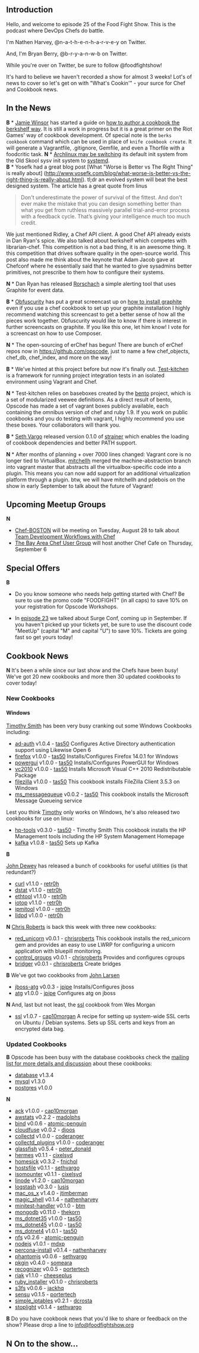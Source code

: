 Introduction
------------

Hello, and welcome to episode 25 of the Food Fight Show.  This is the podcast where DevOps Chefs do battle.

I'm Nathen Harvey, @n-a-t-h-e-n-h-a-r-v-e-y on Twitter.

And, I'm Bryan Berry, @b-r-y-a-n-w-b on Twitter.

While you're over on Twitter, be sure to follow @foodfightshow!

It's hard to believe we haven't recorded a show for almost 3 weeks!  Lot's 
of news to cover so let's get on with "What's Cookin'" - your surce for 
Chef and Cookbook news.

In the News<a name="news"></a>
-----------

**B** * [Jamie
  Winsor](http://vialstudios.com) has started a guide on [how to author
  a cookbook the berkshelf
  way](http://vialstudios.com/guide-authoring-cookbooks.html). It is
  still a work in progress but it is a great primer on the Riot Games'
  way of cookbook development. Of special note is the `berks cookbook`
  command which can be used in place of `knife cookbook create`. It
  will generate a Vagrantfile, .gitignore, Gemfile, and even a
  Thorfile with a foodcritic task.
**N** * [Archlinux may be switching](http://news.ycombinator.com/item?id=4383243) its default
  init system from the Old Skool sysv init system to
  [systemd](http://www.freedesktop.org/wiki/Software/systemd/).   
**B** * Yosefk had a great blog post [What "Worse is Better vs The
  Right Thing" is really about]
  (http://www.yosefk.com/blog/what-worse-is-better-vs-the-right-thing-is-really-about.html).
  tl;dr an evolved system will beat the best designed system. The
  article has a great quote from linus
 <blockquote>Don't underestimate the power of survival of the fittest. And don't
  ever make the mistake that you can design something better than what
  you get from ruthless massively parallel trial-and-error process with a
  feedback cycle. That’s giving your intelligence much too much
  credit.
</blockquote>
  We just mentioned Ridley, a Chef API client. A good Chef API already
  exists in Dan Ryan's spice. We also talked about berkshelf which
  competes with librarian-chef. This competition is not a bad thing,
  it is an awesome thing. It this competition that drives software
  quality in the open-source world.
  This post also made me think about the keynote that Adam Jacob gave at
  Chefconf where he essentially said that he wanted to give sysadmins
  better primitives, not prescribe to them how to configure their
  systems.

**N** * Dan Ryan has released
  [Rorschach](https://github.com/danryan/rorschach) a simple alerting
  tool that uses Graphite for event data.

**B** * [Obfuscurity](https://twitter.com/#!/obfuscurity) has put a great
  screencast up on [how to install
  graphite](http://www.youtube.com/watch?v=0-g--_Be2jc) even if you
  use a chef cookbook to set up your graphite installation I highly
  recommend watching this screencast to get a better sense of how all
  the pieces work together. Obfuscurity would like to know if there is
  interest in further screencasts on graphite. If you like this one,
  let him know! I vote for a screencast on how to use Composer.

**N** * The open-sourcing of erChef has begun! There are bunch of erChef
  repos now in https://github.com/opscode, just to name a few
  chef_objects, chef_db, chef_index, and more on the way!

**B** * We've hinted at this project before but now it's finally out.
  [Test-kitchen](https://github.com/opscode/test-kitchen) is a
  framework for running project integration tests in an isolated
  environment using Vagrant and Chef.

**N** * Test-kitchen relies on baseboxes created by the
  [bento](https://github.com/opscode/bento) project, which is a set of
  modularized veewee definitions. As a direct result of bento, Opscode
  has made a set of vagrant boxes publicly available, each containing
  the omnibus version of chef and ruby 1.9. If you work on public cookbooks and
  you do testing with vagrant, I highly recommend you use these boxes.
  Your collaborators will thank you.

**B** * [Seth Vargo](https://twitter.com/sethvargo) released version 0.1.0
  of [strainer](https://github.com/customink/strainer) which enables
  the loading  of cookbook dependencies and better PATH support.

**N** * After months of planning + over 7000 lines changed: Vagrant core is
  no longer tied to VirtualBox.
  [mitchellh](https://twitter.com/mitchellh) merged the
  machine-abstraction branch into vagrant master that abstracts all
  the virtualbox-specific code into a plugin. This means you can now
  add support for an additional virtualization platform through a
  plugin. btw, we will have mitchellh and pdebois on the show in early
  September to talk about the future of Vagrant!
  
## Upcoming Meetup Groups

**N**
* [Chef-BOSTON](http://www.meetup.com/Chef-BOSTON/) will be meeting on 
  Tuesday, August 28 to talk about [Team Development Workflows with Chef](www.meetup.com/Chef-BOSTON/events/76035282/)
* [The Bay Area Chef User Group](http://www.meetup.com/The-Bay-Area-Chef-User-Group)
  will host another Chef Cafe on Thursday, September 6

## Special Offers
**B**
* Do you know someone who needs help getting started with Chef?
  Be sure to use the promo code "FOODFIGHT" (in all caps) to save 10%
  on your registration for Opscode Workshops.

* In [episode 23](http://foodfightshow.org/2012/07/interview-with-theo-schlossnagle.html)
  we talked about Surge Conf, coming up in September.  If you haven't
  picked up your tickets yet, be sure to use the discount code
  "MeetUp" (capital "M" and capital "U") to save 10%. Tickets are going 
  fast so get yours today!
  

Cookbook News<a name="cookbooks"></a>
-------------

**N** It's been a while since our last show and the Chefs have been busy!  We've got 20 new cookbooks and more then 30 updated cookbooks to cover today!

### New Cookbooks

#### Windows
[Timothy Smith](http://community.opscode.com/users/tas50) has been very busy cranking out some Windows Cookbooks including:
* [ad-auth](http://community.opscode.com/cookbooks/ad-auth) v1.0.4 - [tas50](http://community.opscode.com/users/tas50)
Configures Active Directory authentication support using Likewise Open 6
* [firefox](http://community.opscode.com/cookbooks/firefox) v1.0.0 - [tas50](http://community.opscode.com/users/tas50)
Installs/Configures Firefox 14.0.1 for Windows
* [powergui](http://community.opscode.com/cookbooks/powergui) v1.0.0 - [tas50](http://community.opscode.com/users/tas50)
Installs/Configures PowerGUI for Windows
* [vc2010](http://community.opscode.com/cookbooks/vc2010) v1.0.0 - [tas50](http://community.opscode.com/users/tas50)
Installs Microsoft Visual C++ 2010 Redistributable Package
* [filezilla](http://community.opscode.com/cookbooks/filezilla) v1.0.0 - [tas50](http://community.opscode.com/users/tas50)
This cookbook installs FileZilla Client 3.5.3 on Windows
* [ms_messagequeue](http://community.opscode.com/cookbooks/ms_messagequeue) v0.0.2 - [tas50](http://community.opscode.com/users/tas50)
This cookbook installs the Microsoft Message Queueing service

Lest you think [Timothy](http://community.opscode.com/users/tas50) only works on Windows, he's also released two cookbooks for use on linux:
* [hp-tools](http://community.opscode.com/cookbooks/hp-tools) v0.3.0 - [tas50](http://community.opscode.com/users/tas50) - Timothy Smith
This cookbook installs the HP Management tools including the HP System Management Homepage
* [kafka](http://community.opscode.com/cookbooks/kafka) v1.0.8 - [tas50](http://community.opscode.com/users/tas50)
Sets up Kafka

**B**

[John Dewey](http://community.opscode.com/users/retr0h) has released a bunch of cookbooks for useful utilities (is that redundant?)
* [curl](http://community.opscode.com/cookbooks/curl) v1.1.0 - [retr0h](http://community.opscode.com/users/retr0h)
* [dstat](http://community.opscode.com/cookbooks/dstat) v1.1.0 - [retr0h](http://community.opscode.com/users/retr0h)
* [ethtool](http://community.opscode.com/cookbooks/ethtool) v1.1.0 - [retr0h](http://community.opscode.com/users/retr0h)
* [iotop](http://community.opscode.com/cookbooks/iotop) v1.1.0 - [retr0h](http://community.opscode.com/users/retr0h)
* [ipmitool](http://community.opscode.com/cookbooks/ipmitool) v1.0.0 - [retr0h](http://community.opscode.com/users/retr0h)
* [lldpd](http://community.opscode.com/cookbooks/lldpd) v1.0.0 - [retr0h](http://community.opscode.com/users/retr0h)

**N**
[Chris Roberts](http://community.opscode.com/users/chrisroberts) is back this week with three new cookbooks:
* [red_unicorn](http://community.opscode.com/cookbooks/red_unicorn) v0.0.1 - [chrisroberts](http://community.opscode.com/users/chrisroberts)
This cookbook installs the red_unicorn gem and provides an easy to use LWRP for configuring a unicorn application with bluepill monitoring.
* [control_groups](http://community.opscode.com/cookbooks/control_groups) v0.0.1 - [chrisroberts](http://community.opscode.com/users/chrisroberts)
Provides and configures cgroups
* [bridger](http://community.opscode.com/cookbooks/bridger) v0.0.1 - [chrisroberts](http://community.opscode.com/users/chrisroberts)
Create bridges

**B**
We've got two cookbooks from [John Larsen](http://community.opscode.com/users/jpipe)
* [jboss-atg](http://community.opscode.com/cookbooks/jboss-atg) v0.0.3 - [jpipe](http://community.opscode.com/users/jpipe)
Installs/Configures jboss
* [atg](http://community.opscode.com/cookbooks/atg) v1.0.0 - [jpipe](http://community.opscode.com/users/jpipe)
Configures atg on jboss

**N**
And, last but not least, the [ssl](http://community.opscode.com/cookbooks/ssl) cookbook from Wes Morgan
* [ssl](http://community.opscode.com/cookbooks/ssl) v1.0.7 - [cap10morgan](http://community.opscode.com/users/cap10morgan)
A recipe for setting up system-wide SSL certs on Ubuntu / Debian systems. Sets up SSL certs and keys from an encrypted data bag.


### Updated Cookbooks
**B**
Opscode has been busy with the database cookbooks check the [mailing list 
for more details and discussion](http://lists.opscode.com/sympa/arc/chef/2012-08/msg00206.html) 
about these cookbooks:

* [database](http://community.opscode.com/cookbooks/database) v1.3.4
* [mysql](http://community.opscode.com/cookbooks/mysql) v1.3.0
* [postgres](http://community.opscode.com/cookbooks/postgresql) v1.0.0

**N**
* [ack](http://community.opscode.com/cookbooks/ack) v1.0.0 - [cap10morgan](http://community.opscode.com/users/cap10morgan)
* [awstats](http://community.opscode.com/cookbooks/awstats) v0.2.2 - [madolphs](http://community.opscode.com/users/madolphs)
* [bind](http://community.opscode.com/cookbooks/bind) v0.0.6 - [atomic-penguin](http://community.opscode.com/users/atomic-penguin)
* [cloudfuse](http://community.opscode.com/cookbooks/cloudfuse) v0.0.2 - [djoos](http://community.opscode.com/users/djoos)
* [collectd](http://community.opscode.com/cookbooks/collectd) v1.0.0 - [coderanger](http://community.opscode.com/users/coderanger)
* [collectd_plugins](http://community.opscode.com/cookbooks/collectd_plugins) v1.0.0 - [coderanger](http://community.opscode.com/users/coderanger)
* [glassfish](http://community.opscode.com/cookbooks/glassfish) v0.5.4 - [peter_donald](http://community.opscode.com/users/peter_donald)
* [hermes](http://community.opscode.com/cookbooks/hermes) v0.1.1 - [cixelsyd](http://community.opscode.com/users/cixelsyd)
* [homesick](http://community.opscode.com/cookbooks/homesick) v0.3.2 - [fnichol](http://community.opscode.com/users/fnichol)
* [hostsfile](http://community.opscode.com/cookbooks/hostsfile) v0.1.1 - [sethvargo](http://community.opscode.com/users/sethvargo)
* [isomounter](http://community.opscode.com/cookbooks/isomounter) v0.1.1 - [cixelsyd](http://community.opscode.com/users/cixelsyd)
* [linode](http://community.opscode.com/cookbooks/linode) v1.2.0 - [cap10morgan](http://community.opscode.com/users/cap10morgan)
* [logstash](http://community.opscode.com/cookbooks/logstash) v0.3.0 - [lusis](http://community.opscode.com/users/lusis)
* [mac_os_x](http://community.opscode.com/cookbooks/mac_os_x) v1.4.0 - [jtimberman](http://community.opscode.com/users/jtimberman)
* [magic_shell](http://community.opscode.com/cookbooks/magic_shell) v0.1.4 - [nathenharvey](http://community.opscode.com/users/nathenharvey)
* [minitest-handler](http://community.opscode.com/cookbooks/minitest-handler) v0.1.0 - [btm](http://community.opscode.com/users/btm)
* [mongodb](http://community.opscode.com/cookbooks/mongodb) v0.11.0 - [thekorn](http://community.opscode.com/users/thekorn)
* [ms_dotnet35](http://community.opscode.com/cookbooks/ms_dotnet35) v1.0.0 - [tas50](http://community.opscode.com/users/tas50)
* [ms_dotnet45](http://community.opscode.com/cookbooks/ms_dotnet45) v1.0.0 - [tas50](http://community.opscode.com/users/tas50)
* [ms_dotnet4](http://community.opscode.com/cookbooks/ms_dotnet4) v1.0.1 - [tas50](http://community.opscode.com/users/tas50)
* [nfs](http://community.opscode.com/cookbooks/nfs) v0.2.6 - [atomic-penguin](http://community.opscode.com/users/atomic-penguin)
* [nodejs](http://community.opscode.com/cookbooks/nodejs) v1.0.1 - [mdxp](http://community.opscode.com/users/mdxp)
* [percona-install](http://community.opscode.com/cookbooks/percona-install) v0.1.4 - [nathenharvey](http://community.opscode.com/users/nathenharvey)
* [phantomjs](http://community.opscode.com/cookbooks/phantomjs) v0.0.6 - [sethvargo](http://community.opscode.com/users/sethvargo)
* [pkgin](http://community.opscode.com/cookbooks/pkgin) v0.4.0 - [someara](http://community.opscode.com/users/someara)
* [recognizer](http://community.opscode.com/cookbooks/recognizer) v0.0.5 - [portertech](http://community.opscode.com/users/portertech)
* [riak](http://community.opscode.com/cookbooks/riak) v1.1.0 - [cheeseplus](http://community.opscode.com/users/cheeseplus)
* [ruby_installer](http://community.opscode.com/cookbooks/ruby_installer) v0.1.0 - [chrisroberts](http://community.opscode.com/users/chrisroberts)
* [s3fs](http://community.opscode.com/cookbooks/s3fs) v0.0.6 - [jackhq](http://community.opscode.com/users/jackhq)
* [sensu](http://community.opscode.com/cookbooks/sensu) v0.1.5 - [portertech](http://community.opscode.com/users/portertech)
* [simple_iptables](http://community.opscode.com/cookbooks/simple_iptables) v0.2.1 - [dcrosta](http://community.opscode.com/users/dcrosta)
* [stoplight](http://community.opscode.com/cookbooks/stoplight) v0.1.4 - [sethvargo](http://community.opscode.com/users/sethvargo)


**B** 
Do you have cookbook news that you'd like to share or feedback on the show?  Please drop a line to info@foodfightshow.org

**N**
On to the show...
----------------

